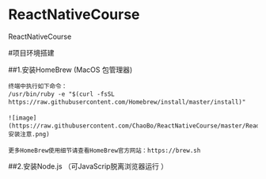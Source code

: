 # ReactNativeCourse
ReactNativeCourse 

#项目环境搭建

##1.安装HomeBrew (MacOS 包管理器)
>
>
	终端中执行如下命令：
	/usr/bin/ruby -e "$(curl -fsSL https://raw.githubusercontent.com/Homebrew/install/master/install)"
    
    ![image](https://raw.githubusercontent.com/ChaoBo/ReactNativeCourse/master/ReadMeFiles/Brew安装注意.png)

    更多HomeBrew使用细节请查看HomeBrew官方网站：https://brew.sh

##2.安装Node.js （可JavaScrip脱离浏览器运行 ）
	
